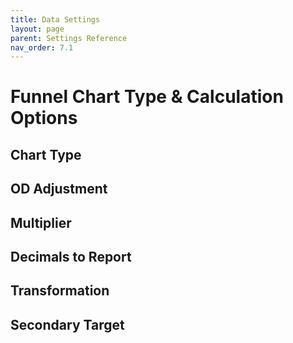 ```yaml
---
title: Data Settings
layout: page
parent: Settings Reference
nav_order: 7.1
---
```


# Funnel Chart Type & Calculation Options

## Chart Type

## OD Adjustment

## Multiplier

## Decimals to Report

## Transformation

## Secondary Target
